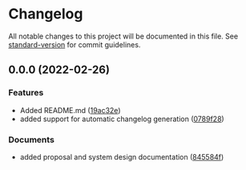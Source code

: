 # Changelog

All notable changes to this project will be documented in this file. See [standard-version](https://github.com/conventional-changelog/standard-version) for commit guidelines.

## 0.0.0 (2022-02-26)


### Features

* Added README.md ([19ac32e](https://github.com/comp195/senior-project-spring-2022-autopath/commits/19ac32e13a28ebafe7d00d567d1c8c7e8f33393c))
* added support for automatic changelog generation ([0789f28](https://github.com/comp195/senior-project-spring-2022-autopath/commits/0789f28a4182e38e3f07128af7981da458efd40b))


### Documents

* added proposal and system design documentation ([845584f](https://github.com/comp195/senior-project-spring-2022-autopath/commits/845584ff860edb64bc89211eb0aeef1897cfd28d))
